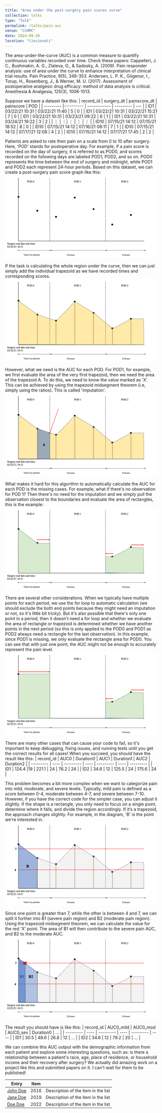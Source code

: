 ```yaml
---
title: "Area under the post-surgery pain scores curve"
collection: talks
type: "Talk"
permalink: /talks/pain-auc
venue: "CCHMC"
date: 2024-09-28
location: "Cincinnati"
---
```


The area-under-the-curve (AUC) is a common measure to quantify continuous variables recorded over time. Check these papers: 
Cappelleri, J. C., Bushmakin, A. G., Zlateva, G., & Sadosky, A. (2009). Pain responder analysis: use of area under the curve to enhance interpretation of clinical trial results. Pain Practice, 9(5), 348-353.
Andersen, L. P. K., Gögenur, I., Torup, H., Rosenberg, J., & Werner, M. U. (2017). Assessment of postoperative analgesic drug efficacy: method of data analysis is critical. Anesthesia & Analgesia, 125(3), 1008-1013.

Suppose we have a dataset like this:
| record_id | surgery_dt | painscore_dt | painscore | POD |
| --------- |---------- | ------------ | --------- | --- |
| ID1 | 03/22/21 10:31 | 03/22/21 11:40 | 5 | 0 |
| ID1 | 03/22/21 10:31 | 03/22/21 15:21 | 7 | 0 |
| ID1 | 03/22/21 10:31 | 03/23/21 09:22 | 6 | 1 |
| ID1 | 03/22/21 10:31 | 03/24/21 19:22 | 3 | 2 |
| ⋮ | ⋮| ⋮ | ⋮ | ⋮ |
| ID10 | 07/15/21 14:12 | 07/15/21 18:52 | 8 | 0 |
| ID10 | 07/15/21 14:12 | 07/16/21 08:11 | 7 | 1 |
| ID10 | 07/15/21 14:12 | 07/17/21 12:08 | 4 | 2 |
| ID10 | 07/15/21 14:12 | 07/17/21 17:45 | 2 | 2 |


Patients are asked to rate their pain on a scale from 0 to 10 after surgery. Here, 'POD' stands for postoperative day. For example, if a pain score is recorded on the day of surgery, it is referred to as POD0, and scores recorded on the following days are labeled POD1, POD2, and so on. POD0 represents the time between the end of surgery and midnight, while POD1 and POD2 each represent 24-hour periods. Based on this dataset, we can create a post-surgery pain score graph like this:
![auc1](./images/auc-1.png)


If the task is calculating the whole region under the curve, then we can just simply add the individual trapezoid as we have recorded times and corresponding scores.
![auc3](./images/auc-3.png)

However, what we need is the AUC for each POD. For POD1, for example, we first evaluate the area of the very first trapezoid, then we need the area of the trapezoid A. To do this, we need to know the value marked as 'X'. This can be achieved by using the trapezoid midsegment theorem (i.e, simply using the ratios). This is called 'imputation'. 
![auc4](./images/auc-4.png)

What makes it hard for this algorithm to automatically calculate the AUC for each POD is the missing cases. For example, what if there's no observation for POD 1? Then there's no need for the imputation and we simply pull the observation closest to the boundaries and evaluate the area of rectangles, this is the example:
![auc5](./images/auc-5.png)


There are several other considerations. When we typically have multiple points for each period, we use the for loop to automatic calculation (we should exclude the both end points because they might need an imputation or not, so it's little bit tricky). But it's also possible that there's only one point in a period, then it doesn't need a for loop and whether we evaluate the area of rectangle or trapezoid is determined whether we have another points in the next period (so this is only applied to the POD0 and POD1 as POD2 always need a rectangle for the last observation). In this example, since POD1 is missing, we only evaluate the rectangle area for POD0. You can see that with just one point, the AUC might not be enough to accurately represent the pain level.
![auc6](./images/auc-6.png)

There are many other cases that can cause your code to fail, so it's important to keep debugging, fixing issues, and running tests until you get the correct results for all cases! When you succeed, you should have the result like this:
| record_id | AUC0 | Duration0 | AUC1 | Duration1 | AUC2 | Duration2 |
| --------- | ---- | --------- | ---- | --------- | ---- | --------- |
| ID1 | 124.4 |19 | 221.1 | 24 | 76.2 | 24 |
| ID2 | 34.6 | 12 | 125.5 | 24 | 175.6 | 24 |

This problem becomes a bit more complex when we want to categorize pain into mild, moderate, and severe levels. Typically, mild pain is defined as a score between 0-4, moderate between 4-7, and severe between 7-10. However, if you have the correct code for the simpler case, you can adjust it slightly. If the shape is a rectangle, you only need to focus on a single point, determine where it falls, and divide the region accordingly. If it’s a trapezoid, the approach changes slightly. For example, in the diagram, 'B' is the point we're interested in.
![auc7](./images/auc-7.png)


Since one point is greater than 7, while the other is between 4 and 7, we can split it further into B1 (severe pain region) and B2 (moderate pain region). Using the trapezoid midsegment theorem, we can calculate the value for the red 'X' point. The area of B1 will then contribute to the severe pain AUC, and B2 to the moderate AUC.
![auc8](./images/auc-8.png)

The result you should have is like this:
| record_id | AUC0_mild | AUC0_mod | AUC0_sev | Duration0 | ... |
| --------- | ---- | --------- | ---- | --------- | ---- |
| ID1 | 30.5 | 48.6 | 26.8 | 12 | ... |
| ID2 | 34.6 | 12 | 79.2 | 20 | ... |

We can combine this AUC output with the demographic information from each patient and explore some interesting questions, such as: is there a relationship between a patient's race, age, place of residence, or household income and their recovery after surgery? We actually did amazing work on a project like this and submitted papers on it. I can't wait for them to be published!




| Entry            | Item   |                                                              |
| --------         | ------ | ------------------------------------------------------------ |
| [John Doe](#)    | 2016   | Description of the item in the list                          |
| [Jane Doe](#)    | 2019   | Description of the item in the list                          |
| [Doe Doe](#)     | 2022   | Description of the item in the list                          |







